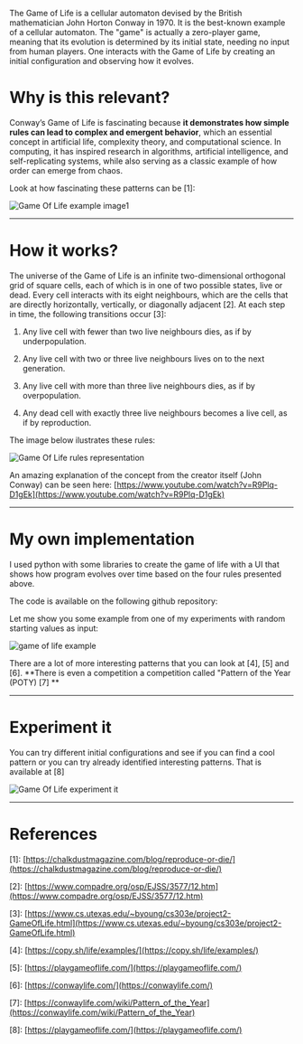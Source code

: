 The Game of Life is a cellular automaton devised by the British mathematician John Horton Conway in 1970. It is the best-known example of a cellular automaton. The "game" is actually a zero-player game, meaning that its evolution is determined by its initial state, needing no input from human players. One interacts with the Game of Life by creating an initial configuration and observing how it evolves.


# Why is this relevant?

Conway’s Game of Life is fascinating because **it demonstrates how simple rules can lead to complex and emergent behavior**, which an essential concept in artificial life, complexity theory, and computational science. In computing, it has inspired research in algorithms, artificial intelligence, and self-replicating systems, while also serving as a classic example of how order can emerge from chaos.

Look at how fascinating these patterns can be \[1]:

![Game Of Life example image1](https://i.imgur.com/gbbmSeG.png)


---

# How it works?

The universe of the Game of Life is an infinite two-dimensional orthogonal grid of square cells, each of which is in one of two possible states, live or dead. Every cell interacts with its eight neighbours, which are the cells that are directly horizontally, vertically, or diagonally adjacent \[2]. At each step in time, the following transitions occur \[3]:

1. Any live cell with fewer than two live neighbours dies, as if by underpopulation.

2. Any live cell with two or three live neighbours lives on to the next generation.

3. Any live cell with more than three live neighbours dies, as if by overpopulation.

4. Any dead cell with exactly three live neighbours becomes a live cell, as if by reproduction.


The image below ilustrates these rules:

![Game Of Life rules representation](https://i.imgur.com/x7UPYIv.png)


An amazing explanation of the concept from the creator itself (John Conway) can be seen here: [https://www.youtube.com/watch?v=R9Plq-D1gEk](https://www.youtube.com/watch?v=R9Plq-D1gEk)

---

# My own implementation

I used python with some libraries to create the game of life with a UI that shows how program evolves over time based on the four rules presented above.

The code is available on the following github repository:

Let me show you some example from one of my experiments with random starting values as input:

![game of life example](https://i.imgur.com/X2tdarS.gif)


There are a lot of more interesting patterns that you can look at \[4], \[5] and \[6]. **There is even a competition a competition called "Pattern of the Year (POTY) \[7] **


---

# Experiment it

You can try different initial configurations and see if you can find a cool pattern or you can try already identified interesting patterns. That is available at \[8]

![Game Of Life experiment it](https://i.imgur.com/qKNfBk4.png)


---

# References

\[1]: [https://chalkdustmagazine.com/blog/reproduce-or-die/](https://chalkdustmagazine.com/blog/reproduce-or-die/)

\[2]: [https://www.compadre.org/osp/EJSS/3577/12.htm](https://www.compadre.org/osp/EJSS/3577/12.htm) 

\[3]: [https://www.cs.utexas.edu/~byoung/cs303e/project2-GameOfLife.html](https://www.cs.utexas.edu/~byoung/cs303e/project2-GameOfLife.html)

\[4]: [https://copy.sh/life/examples/](https://copy.sh/life/examples/)

\[5]: [https://playgameoflife.com/](https://playgameoflife.com/)

\[6]: [https://conwaylife.com/](https://conwaylife.com/)

\[7]: [https://conwaylife.com/wiki/Pattern_of_the_Year](https://conwaylife.com/wiki/Pattern_of_the_Year)

\[8]: [https://playgameoflife.com/](https://playgameoflife.com/)
